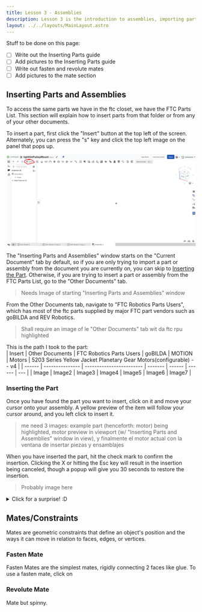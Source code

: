 ```yaml
---
title: Lesson 3 - Assemblies
description: Lesson 3 is the introduction to assemblies, importing parts, and basic mates.
layout: ../../layouts/MainLayout.astro
---
```

Stuff to be done on this page:  
 - [ ] Write out the Inserting Parts guide
 - [ ] Add pictures to the Inserting Parts guide
 - [ ] Write out fasten and revolute mates
 - [ ] Add pictures to the mate section

## Inserting Parts and Assemblies
  To access the same parts we have in the ftc closet, we have the FTC Parts List. This section will explain how to insert parts from that folder or from any of your other documents.  

  To insert a part, first click the "Insert" button at the top left of the screen. Alternately, you can press the "s" key and click the top left image on the panel that pops up.

![Insert Button Being Pressed](../../images/CAD/Lesson-3/insert-button-pressed.png)

  The "Inserting Parts and Assemblies" window starts on the "Current Document" tab by default, so if you are only trying to import a part or assembly from the document you are currently on, you can skip to [Inserting the Part](#inserting-the-part). Otherwise, if you are trying to insert a part or assembly from the FTC Parts List, go to the "Other Documents" tab.
> Needs Image of starting "Inserting Parts and Assemblies" window

 From the Other Documents tab, navigate to "FTC Robotics Parts Users", which has most of the ftc parts supplied by major FTC part vendors such as goBILDA and REV Robotics.
> Shall require an image of le "Other Documents" tab wit da ftc rpu highlighted

This is the path I took to the part:  
| Insert | Other Documents | FTC Robotics Parts Users | goBILDA | MOTION | Motors | 5203 Series Yellow Jacket Planetary Gear Motors(configurable) -- v4 |
| ------ | --------------- | ------------------------ | ------- | ------ | ------ | --- |
|  Image |      Image2     |          Image3          | Image4  | Image5 | Image6 | Image7 |


### Inserting the Part
  Once you have found the part you want to insert, click on it and move your cursor onto your assembly. A yellow preview of the item will follow your cursor around, and you left click to insert it.
> me need 3 images: example part (henceforth: motor) being highlighted, motor preview in viewport (w/ "Inserting Parts and Assemblies" window in view), y finalmente el motor actual con la ventana de insertar piezas y ensamblajes

  When you have inserted the part, hit the check mark to confirm the insertion. Clicking the X or hitting the Esc key will result in the insertion being canceled, though a popup will give you 30 seconds to restore the insertion.
> Probably image here

<details> <summary> Click for a surprise! :D  </summary>
._. <-- funny looking cat  <br>
-|-  <br>
/ \  <br>
</details>

## Mates/Constraints
Mates are geometric constraints that define an object's position and the ways it can move in relation to faces, edges, or vertices.

### Fasten Mate
Fasten Mates are the simplest mates, rigidly connecting 2 faces like glue. To use a fasten mate, click on 

### Revolute Mate
Mate but spinny.
